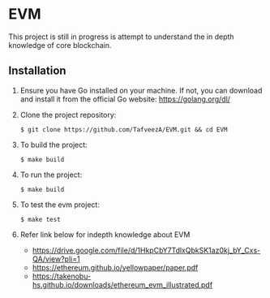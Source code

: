 # EVM

This project is still in progress is attempt to understand the in depth knowledge of core blockchain.

## Installation

1. Ensure you have Go installed on your machine. If not, you can download and install it from the official Go website: https://golang.org/dl/

2. Clone the project repository:

   ```shell
   $ git clone https://github.com/TafveezA/EVM.git && cd EVM
3. To build the project:

   ```shell
   $ make build
4. To run the project:

   ```shell
   $ make build
5. To test the evm project:

   ```shell
   $ make test
6. Refer link below for indepth knowledge about EVM
   *  https://drive.google.com/file/d/1HkpCbY7TdlxQbkSK1az0kj_bY_Cxs-QA/view?pli=1
   *  https://ethereum.github.io/yellowpaper/paper.pdf
   *  https://takenobu-hs.github.io/downloads/ethereum_evm_illustrated.pdf
